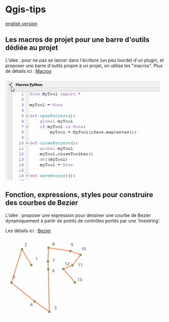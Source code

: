 # Qgis-tips

[english version](README.md)

## Les macros de projet pour une barre d'outils dédiée au projet

L'idée : pour ne pas se lancer dans l'écriture (un peu lourde) d'un plugin, et proposer une barre d'outils propre à un projet, on utilise les "macros". Plus de détails ici : [Macros](macros/LISEZMOI.md)

![macro demo](macros/macros.gif)

## Fonction, expressions, styles pour construire des courbes de Bezier

L'idée : proposer une expression pour dessiner une courbe de Bezier dynamiquement à partir de points de contrôles portés par une 'linestring'.

Les détails ici : [Bezier](bezier/LISEZMOI.md)

![bezier demo](bezier/bezier2.gif)